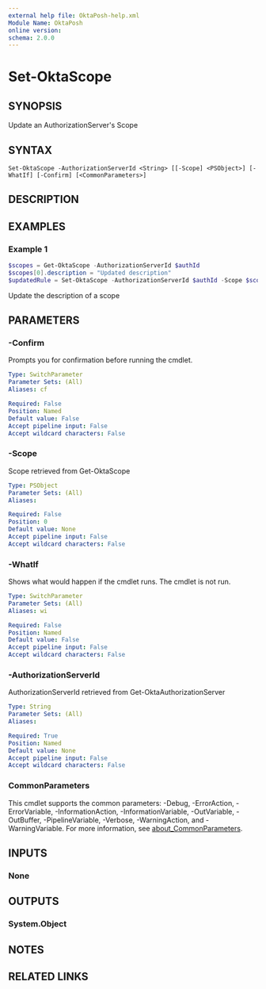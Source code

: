 ```yaml
---
external help file: OktaPosh-help.xml
Module Name: OktaPosh
online version:
schema: 2.0.0
---
```


# Set-OktaScope

## SYNOPSIS
Update an AuthorizationServer's Scope

## SYNTAX

```
Set-OktaScope -AuthorizationServerId <String> [[-Scope] <PSObject>] [-WhatIf] [-Confirm] [<CommonParameters>]
```

## DESCRIPTION

## EXAMPLES

### Example 1
```powershell
$scopes = Get-OktaScope -AuthorizationServerId $authId
$scopes[0].description = "Updated description"
$updatedRule = Set-OktaScope -AuthorizationServerId $authId -Scope $scopes[0]
```

Update the description of a scope

## PARAMETERS

### -Confirm
Prompts you for confirmation before running the cmdlet.

```yaml
Type: SwitchParameter
Parameter Sets: (All)
Aliases: cf

Required: False
Position: Named
Default value: False
Accept pipeline input: False
Accept wildcard characters: False
```

### -Scope
Scope retrieved from Get-OktaScope

```yaml
Type: PSObject
Parameter Sets: (All)
Aliases:

Required: False
Position: 0
Default value: None
Accept pipeline input: False
Accept wildcard characters: False
```

### -WhatIf
Shows what would happen if the cmdlet runs.
The cmdlet is not run.

```yaml
Type: SwitchParameter
Parameter Sets: (All)
Aliases: wi

Required: False
Position: Named
Default value: False
Accept pipeline input: False
Accept wildcard characters: False
```

### -AuthorizationServerId
AuthorizationServerId retrieved from Get-OktaAuthorizationServer

```yaml
Type: String
Parameter Sets: (All)
Aliases:

Required: True
Position: Named
Default value: None
Accept pipeline input: False
Accept wildcard characters: False
```

### CommonParameters
This cmdlet supports the common parameters: -Debug, -ErrorAction, -ErrorVariable, -InformationAction, -InformationVariable, -OutVariable, -OutBuffer, -PipelineVariable, -Verbose, -WarningAction, and -WarningVariable. For more information, see [about_CommonParameters](http://go.microsoft.com/fwlink/?LinkID=113216).

## INPUTS

### None

## OUTPUTS

### System.Object
## NOTES

## RELATED LINKS
